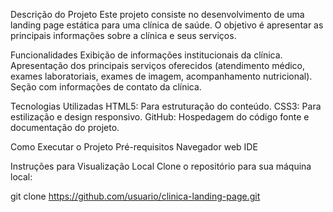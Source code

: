 Descrição do Projeto
Este projeto consiste no desenvolvimento de uma landing page estática para uma clínica de saúde. O objetivo é apresentar as principais informações sobre a clínica e seus serviços.

Funcionalidades
Exibição de informações institucionais da clínica.
Apresentação dos principais serviços oferecidos (atendimento médico, exames laboratoriais, exames de imagem, acompanhamento nutricional).
Seção com informações de contato da clínica.

Tecnologias Utilizadas
HTML5: Para estruturação do conteúdo.
CSS3: Para estilização e design responsivo.
GitHub: Hospedagem do código fonte e documentação do projeto.

Como Executar o Projeto
Pré-requisitos
Navegador web
IDE 

Instruções para Visualização Local
Clone o repositório para sua máquina local:

git clone https://github.com/usuario/clinica-landing-page.git
